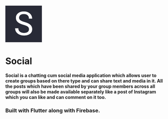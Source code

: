 ![Logo](/Screenshort/Social114.png)

# Social

**Social is a chatting cum social media application which allows user to create groups based on there type and can share text and media in it. All the posts which have been shared by your group members across all groups will also be made available separately like a post of Instagram which you can like and can comment on it too.**

### Built with Flutter along with Firebase.
